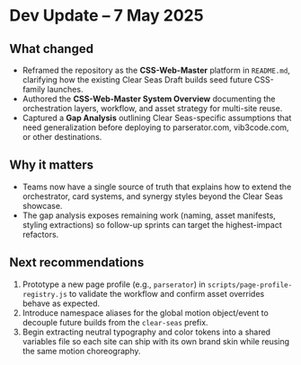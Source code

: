 # Dev Update – 7 May 2025

## What changed

- Reframed the repository as the **CSS-Web-Master** platform in `README.md`, clarifying how the existing Clear Seas Draft builds
  seed future CSS-family launches.
- Authored the **CSS-Web-Master System Overview** documenting the orchestration layers, workflow, and asset strategy for
  multi-site reuse.
- Captured a **Gap Analysis** outlining Clear Seas-specific assumptions that need generalization before deploying to
  parserator.com, vib3code.com, or other destinations.

## Why it matters

- Teams now have a single source of truth that explains how to extend the orchestrator, card systems, and synergy styles beyond
  the Clear Seas showcase.
- The gap analysis exposes remaining work (naming, asset manifests, styling extractions) so follow-up sprints can target the
  highest-impact refactors.

## Next recommendations

1. Prototype a new page profile (e.g., `parserator`) in `scripts/page-profile-registry.js` to validate the workflow and confirm
   asset overrides behave as expected.
2. Introduce namespace aliases for the global motion object/event to decouple future builds from the `clear-seas` prefix.
3. Begin extracting neutral typography and color tokens into a shared variables file so each site can ship with its own brand
   skin while reusing the same motion choreography.
